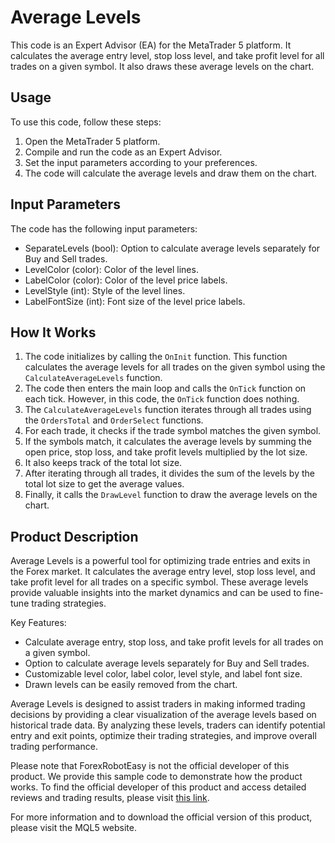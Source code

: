 # Average Levels

This code is an Expert Advisor (EA) for the MetaTrader 5 platform. It calculates the average entry level, stop loss level, and take profit level for all trades on a given symbol. It also draws these average levels on the chart.

## Usage

To use this code, follow these steps:

1. Open the MetaTrader 5 platform.
2. Compile and run the code as an Expert Advisor.
3. Set the input parameters according to your preferences.
4. The code will calculate the average levels and draw them on the chart.

## Input Parameters

The code has the following input parameters:

- SeparateLevels (bool): Option to calculate average levels separately for Buy and Sell trades.
- LevelColor (color): Color of the level lines.
- LabelColor (color): Color of the level price labels.
- LevelStyle (int): Style of the level lines.
- LabelFontSize (int): Font size of the level price labels.

## How It Works

1. The code initializes by calling the `OnInit` function. This function calculates the average levels for all trades on the given symbol using the `CalculateAverageLevels` function.
2. The code then enters the main loop and calls the `OnTick` function on each tick. However, in this code, the `OnTick` function does nothing.
3. The `CalculateAverageLevels` function iterates through all trades using the `OrdersTotal` and `OrderSelect` functions.
4. For each trade, it checks if the trade symbol matches the given symbol.
5. If the symbols match, it calculates the average levels by summing the open price, stop loss, and take profit levels multiplied by the lot size.
6. It also keeps track of the total lot size.
7. After iterating through all trades, it divides the sum of the levels by the total lot size to get the average values.
8. Finally, it calls the `DrawLevel` function to draw the average levels on the chart.

## Product Description

Average Levels is a powerful tool for optimizing trade entries and exits in the Forex market. It calculates the average entry level, stop loss level, and take profit level for all trades on a specific symbol. These average levels provide valuable insights into the market dynamics and can be used to fine-tune trading strategies.

Key Features:
- Calculate average entry, stop loss, and take profit levels for all trades on a given symbol.
- Option to calculate average levels separately for Buy and Sell trades.
- Customizable level color, label color, level style, and label font size.
- Drawn levels can be easily removed from the chart.

Average Levels is designed to assist traders in making informed trading decisions by providing a clear visualization of the average levels based on historical trade data. By analyzing these levels, traders can identify potential entry and exit points, optimize their trading strategies, and improve overall trading performance.

Please note that ForexRobotEasy is not the official developer of this product. We provide this sample code to demonstrate how the product works. To find the official developer of this product and access detailed reviews and trading results, please visit [this link](https://forexroboteasy.com/forex-robot-review/review-average-levels-forex-software-optimize-trade-entries-exits/).

For more information and to download the official version of this product, please visit the MQL5 website.
